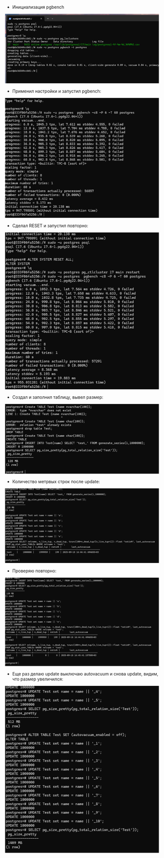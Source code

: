 - Инициализация pgbench

![](https://raw.githubusercontent.com/vrartem/Postgre-DBA-2025-07/refs/heads/main/Autovacuum/6.2.png)

- Применил настройки и запустил pgbench:

![](https://raw.githubusercontent.com/vrartem/Postgre-DBA-2025-07/refs/heads/main/Autovacuum/6.3.png)

- Сделал RESET и запустил повторно:

![](https://raw.githubusercontent.com/vrartem/Postgre-DBA-2025-07/refs/heads/main/Autovacuum/6.4.png)

- Создал и заполнил таблицу, вывел размер:

![](https://raw.githubusercontent.com/vrartem/Postgre-DBA-2025-07/refs/heads/main/Autovacuum/6.5.png)

- Количество метрвых строк после update:

![](https://raw.githubusercontent.com/vrartem/Postgre-DBA-2025-07/refs/heads/main/Autovacuum/6.6.png)

- Проверяю повторно:

![](https://raw.githubusercontent.com/vrartem/Postgre-DBA-2025-07/refs/heads/main/Autovacuum/6.7.png)

- Еще раз делаю update выключаю autovacuum и снова update, видим, что размер увеличился:

![](https://raw.githubusercontent.com/vrartem/Postgre-DBA-2025-07/refs/heads/main/Autovacuum/6.8.png)

